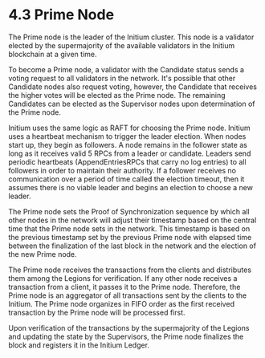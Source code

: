 # 4.3 Prime Node

The Prime node is the leader of the Initium cluster. This node is a validator elected by the supermajority of the available validators in the Initium blockchain at a given time.&#x20;

To become a Prime node, a validator with the Candidate status sends a voting request to all validators in the network. It's possible that other Candidate nodes also request voting, however, the Candidate that receives the higher votes will be elected as the Prime node. The remaining Candidates can be elected as the Supervisor nodes upon determination of the Prime node.&#x20;

Initium uses the same logic as RAFT for choosing the Prime node. Initium uses a heartbeat mechanism to trigger the leader election. When nodes start up, they begin as followers. A node remains in the follower state as long as it receives valid 5 RPCs from a leader or candidate. Leaders send periodic heartbeats (AppendEntriesRPCs that carry no log entries) to all followers in order to maintain their authority. If a follower receives no communication over a period of time called the election timeout, then it assumes there is no viable leader and begins an election to choose a new leader.&#x20;

The Prime node sets the Proof of Synchronization sequence by which all other nodes in the network will adjust their timestamp based on the central time that the Prime node sets in the network. This timestamp is based on the previous timestamp set by the previous Prime node with elapsed time between the finalization of the last block in the network and the election of the new Prime node.&#x20;

The Prime node receives the transactions from the clients and distributes them among the Legions for verification. If any other node receives a transaction from a client, it passes it to the Prime node. Therefore, the Prime node is an aggregator of all transactions sent by the clients to the Initium. The Prime node organizes in FIFO order as the first received transaction by the Prime node will be processed first.&#x20;

Upon verification of the transactions by the supermajority of the Legions and updating the state by the Supervisors, the Prime node finalizes the block and registers it in the Initium Ledger.&#x20;

